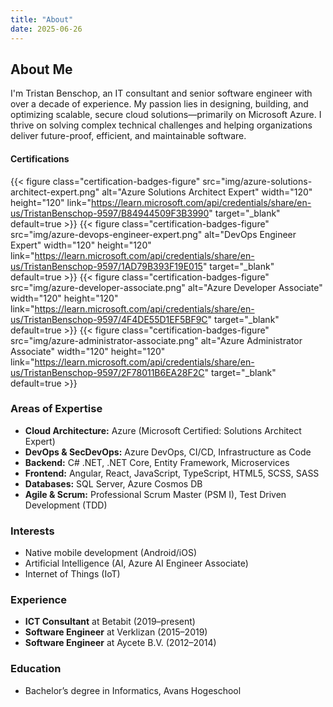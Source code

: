 ```yaml
---
title: "About"
date: 2025-06-26
---
```


## About Me

I'm Tristan Benschop, an IT consultant and senior software engineer with over a decade of experience. My passion lies in designing, building, and optimizing scalable, secure cloud solutions—primarily on Microsoft Azure. I thrive on solving complex technical challenges and helping organizations deliver future-proof, efficient, and maintainable software.

#### Certifications

{{< figure class="certification-badges-figure" src="img/azure-solutions-architect-expert.png" alt="Azure Solutions Architect Expert" width="120" height="120" link="https://learn.microsoft.com/api/credentials/share/en-us/TristanBenschop-9597/B84944509F3B3990" target="_blank" default=true >}}
{{< figure class="certification-badges-figure" src="img/azure-devops-engineer-expert.png" alt="DevOps Engineer Expert" width="120" height="120" link="https://learn.microsoft.com/api/credentials/share/en-us/TristanBenschop-9597/1AD79B393F19E015" target="_blank" default=true >}}
{{< figure class="certification-badges-figure" src="img/azure-developer-associate.png" alt="Azure Developer Associate" width="120" height="120" link="https://learn.microsoft.com/api/credentials/share/en-us/TristanBenschop-9597/4F4DE55D1EF5BF9C" target="_blank" default=true >}}
{{< figure class="certification-badges-figure" src="img/azure-administrator-associate.png" alt="Azure Administrator Associate" width="120" height="120" link="https://learn.microsoft.com/api/credentials/share/en-us/TristanBenschop-9597/2F78011B6EA28F2C" target="_blank" default=true >}}

### Areas of Expertise
- **Cloud Architecture:** Azure (Microsoft Certified: Solutions Architect Expert)
- **DevOps & SecDevOps:** Azure DevOps, CI/CD, Infrastructure as Code
- **Backend:** C# .NET, .NET Core, Entity Framework, Microservices
- **Frontend:** Angular, React, JavaScript, TypeScript, HTML5, SCSS, SASS
- **Databases:** SQL Server, Azure Cosmos DB
- **Agile & Scrum:** Professional Scrum Master (PSM I), Test Driven Development (TDD)

### Interests
- Native mobile development (Android/iOS)
- Artificial Intelligence (AI, Azure AI Engineer Associate)
- Internet of Things (IoT)

### Experience
- **ICT Consultant** at Betabit (2019–present)
- **Software Engineer** at Verklizan (2015–2019)
- **Software Engineer** at Aycete B.V. (2012–2014)

### Education
- Bachelor’s degree in Informatics, Avans Hogeschool
